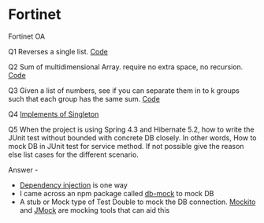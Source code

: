 # Fortinet
Fortinet OA

Q1 Reverses a single list. [Code](https://github.com/nithya-kumar/Fortinet/tree/master/linkedlist)

Q2 Sum of multidimensional Array. require no extra space, no recursion. [Code](https://github.com/nithya-kumar/Fortinet/tree/master/multidimarray)

Q3 Given a list of numbers, see if you can separate them in to k groups such that each group has the same sum. [Code](https://github.com/nithya-kumar/Fortinet/tree/master/kgroups)

Q4 [Implements of  Singleton](https://github.com/nithya-kumar/Fortinet/tree/master/singleton)

Q5 When the project is using Spring 4.3  and Hibernate 5.2, how to write the JUnit test without bounded with concrete DB closely. In other words, How to mock DB in JUnit test for service method.  If not possible give the reason else list cases for the different scenario.  

Answer -
* [Dependency injection](https://en.wikipedia.org/wiki/Dependency_injection) is one way
* I came across an npm package called [db-mock](https://www.npmjs.com/package/db-mock) to mock DB
* A stub or Mock type of Test Double to mock the DB connection. [Mockito](http://site.mockito.org/) and [JMock](http://www.jmock.org/) are mocking tools that can aid this
